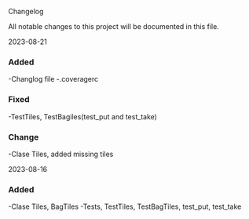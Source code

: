 Changelog

All notable changes to this project will be documented in this file.


2023-08-21

### Added
-Changlog file
-.coveragerc

### Fixed
-TestTiles, TestBagiles(test_put and test_take)

### Change
-Clase Tiles, added missing tiles


2023-08-16

### Added
-Clase Tiles, BagTiles
-Tests, TestTiles, TestBagTiles, test_put, test_take


